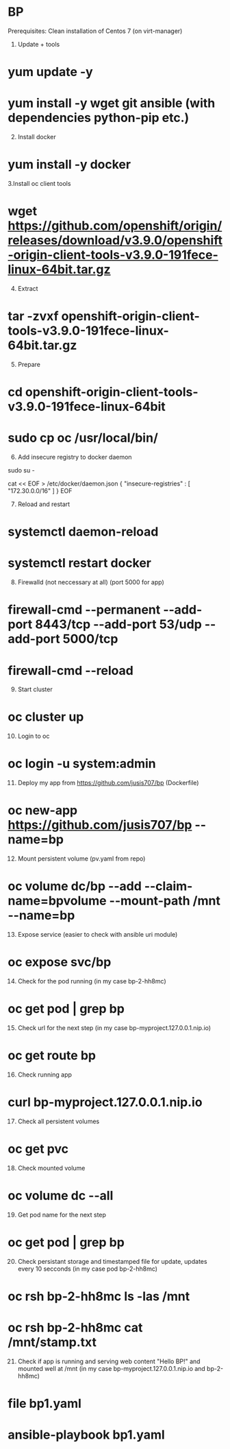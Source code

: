 # BP
Prerequisites:
Clean installation of Centos 7 (on virt-manager)

1. Update + tools
# yum update -y
# yum install -y wget git ansible (with dependencies python-pip etc.)

2. Install docker
# yum install -y docker

3.Install oc client tools
# wget https://github.com/openshift/origin/releases/download/v3.9.0/openshift-origin-client-tools-v3.9.0-191fece-linux-64bit.tar.gz 

4. Extract
# tar -zvxf openshift-origin-client-tools-v3.9.0-191fece-linux-64bit.tar.gz

5. Prepare
# cd openshift-origin-client-tools-v3.9.0-191fece-linux-64bit
# sudo cp oc /usr/local/bin/

6. Add insecure registry to docker daemon

sudo su -

cat << EOF > /etc/docker/daemon.json 
{
    "insecure-registries" : [ "172.30.0.0/16" ]
}
EOF

7. Reload and restart
# systemctl daemon-reload
# systemctl restart docker

8. Firewalld (not neccessary at all) (port 5000 for app)
# firewall-cmd --permanent --add-port 8443/tcp --add-port 53/udp --add-port 5000/tcp
# firewall-cmd --reload

9. Start cluster
# oc cluster up

10. Login to oc
# oc login -u system:admin

11. Deploy my app from https://github.com/jusis707/bp (Dockerfile)
# oc new-app https://github.com/jusis707/bp --name=bp

12. Mount persistent volume (pv.yaml from repo)
# oc volume dc/bp --add --claim-name=bpvolume --mount-path /mnt --name=bp

13. Expose service (easier to check with ansible uri module)
# oc expose svc/bp

14. Check for the pod running (in my case bp-2-hh8mc)
# oc get pod | grep bp

15. Check url for the next step (in my case bp-myproject.127.0.0.1.nip.io)
# oc get route bp

16. Check running app 
# curl bp-myproject.127.0.0.1.nip.io

17. Check all persistent volumes
# oc get pvc

18. Check mounted volume
# oc volume dc --all

19. Get pod name for the next step
# oc get pod | grep bp

20. Check persistant storage and timestamped file for update, updates every 10 secconds (in my case pod bp-2-hh8mc)
# oc rsh bp-2-hh8mc ls -las /mnt
# oc rsh bp-2-hh8mc cat /mnt/stamp.txt

21. Check if app is running and serving web content "Hello BP!" and mounted well at /mnt (in my case bp-myproject.127.0.0.1.nip.io and bp-2-hh8mc)
# file bp1.yaml
# ansible-playbook bp1.yaml


